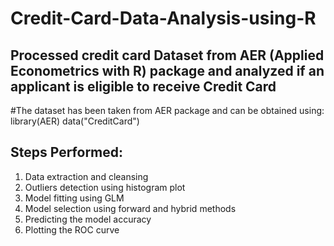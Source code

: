 # Credit-Card-Data-Analysis-using-R

## Processed credit card Dataset from AER (Applied Econometrics with R) package and analyzed if an applicant is eligible to receive Credit Card

#The dataset has been taken from AER package and can be obtained using: library(AER) data("CreditCard") 

## Steps Performed:


1. Data extraction and cleansing
2. Outliers detection using histogram plot
3. Model fitting using GLM
4.  Model selection using forward and hybrid methods
5. Predicting the model accuracy 
6. Plotting the ROC curve 





